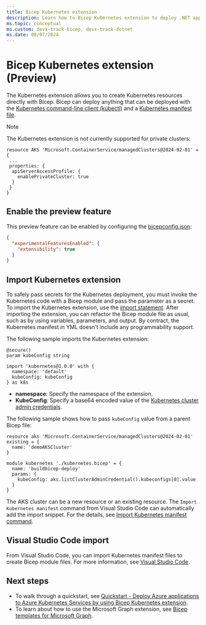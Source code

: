```yaml
---
title: Bicep Kubernetes extension
description: Learn how to Bicep Kubernetes extension to deploy .NET applications to Azure Kubernetes Service clusters.
ms.topic: conceptual
ms.custom: devx-track-bicep, devx-track-dotnet
ms.date: 08/07/2024
---
```


# Bicep Kubernetes extension (Preview)

The Kubernetes extension allows you to create Kubernetes resources directly with Bicep. Bicep can deploy anything that can be deployed with the [Kubernetes command-line client (kubectl)](https://kubernetes.io/docs/reference/kubectl/kubectl/) and a [Kubernetes manifest file](/azure/aks/concepts-clusters-workloads#deployments-and-yaml-manifests).

> [!NOTE]
> The Kubernetes extension is not currently supported for private clusters:
> 
> ```bicep
> resource AKS 'Microsoft.ContainerService/managedClusters@2024-02-01' = {
>  ...
>  properties: {
>   apiServerAccessProfile: {
>     enablePrivateCluster: true
>   }
>  }
> }
> 
> ```

## Enable the preview feature

This preview feature can be enabled by configuring the [bicepconfig.json](./bicep-config.md):

```json
{
  "experimentalFeaturesEnabled": {
    "extensibility": true
  }
}
```

## Import Kubernetes extension

To safely pass secrets for the Kubernetes deployment, you must invoke the Kubernetes code with a Bicep module and pass the parameter as a secret.
To import the Kubernetes extension, use the [import statement](./bicep-import.md). After importing the extension, you can refactor the Bicep module file as usual, such as by using variables, parameters, and output. By contract, the Kubernetes manifest in YML doesn't include any programmability support.

The following sample imports the Kubernetes extension:

```bicep
@secure()
param kubeConfig string

import 'kubernetes@1.0.0' with {
  namespace: 'default'
  kubeConfig: kubeConfig
} as k8s
```

- **namespace**: Specify the namespace of the extension.
- **KubeConfig**: Specify a base64 encoded value of the [Kubernetes cluster admin credentials](/rest/api/aks/managed-clusters/list-cluster-admin-credentials).

The following sample shows how to pass `kubeConfig` value from a parent Bicep file:

```bicep
resource aks 'Microsoft.ContainerService/managedClusters@2024-02-01' existing = {
  name: 'demoAKSCluster'
}

module kubernetes './kubernetes.bicep' = {
  name: 'buildbicep-deploy'
  params: {
    kubeConfig: aks.listClusterAdminCredential().kubeconfigs[0].value
  }
}
```

The AKS cluster can be a new resource or an existing resource. The `Import Kubernetes manifest` command from Visual Studio Code can automatically add the import snippet. For the details, see [Import Kubernetes manifest command](./visual-studio-code.md#bicep-commands).

## Visual Studio Code import

From Visual Studio Code, you can import Kubernetes manifest files to create Bicep module files. For more information, see [Visual Studio Code](./visual-studio-code.md#bicep-commands).

## Next steps

- To walk through a quickstart, see [Quickstart - Deploy Azure applications to Azure Kubernetes Services by using Bicep Kubernetes extension](/azure/aks/learn/quick-kubernetes-deploy-bicep-kubernetes-extension).
- To learn about how to use the Microsoft Graph extension, see [Bicep templates for Microsoft Graph](https://aka.ms/graphbicep).
